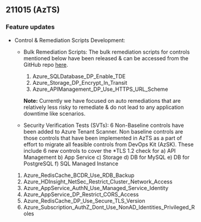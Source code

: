 ## 211015 (AzTS)

### Feature updates

* Control & Remediation Scripts Development:
    * Bulk Remediation Scripts:
    The bulk remediation scripts for controls mentioned below have been released & can be accessed from the GitHub repo [here](https://github.com/azsk/AzTS-docs/tree/main/Scripts/RemediationScripts).
        1. Azure_SQLDatabase_DP_Enable_TDE
        2. Azure_Storage_DP_Encrypt_In_Transit
        3. Azure_APIManagement_DP_Use_HTTPS_URL_Scheme

        **Note:** Currently we have focused on auto remediations that are relatively less risky to remediate & do not lead to any  application downtime like scenarios. 

    * Security Verification Tests (SVTs):
    6 Non-Baseline controls have been added to Azure Tenant Scanner. Non baseline controls are those controls that have been implemented in AzTS as a part of effort to migrate all feasible controls from DevOps Kit (AzSK). These include 6 new controls to cover the *TLS 1.2 check for a) API Management b) App Service c) Storage d) DB for MySQL e) DB for PostgreSQL f) SQL Managed Instance
    1. Azure_RedisCache_BCDR_Use_RDB_Backup
    2. Azure_HDInsight_NetSec_Restrict_Cluster_Network_Access
    3. Azure_AppService_AuthN_Use_Managed_Service_Identity
    4. Azure_AppService_DP_Restrict_CORS_Access
    5. Azure_RedisCache_DP_Use_Secure_TLS_Version
    6. Azure_Subscription_AuthZ_Dont_Use_NonAD_Identities_Privileged_Roles